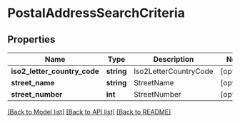 # PostalAddressSearchCriteria

## Properties
Name | Type | Description | Notes
------------ | ------------- | ------------- | -------------
**iso2_letter_country_code** | **string** | Iso2LetterCountryCode | [optional] 
**street_name** | **string** | StreetName | [optional] 
**street_number** | **int** | StreetNumber | [optional] 

[[Back to Model list]](../../README.md#documentation-for-models) [[Back to API list]](../../README.md#documentation-for-api-endpoints) [[Back to README]](../../README.md)

